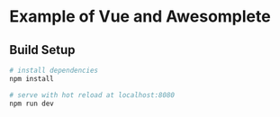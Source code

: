 # Example of Vue and Awesomplete

## Build Setup

``` bash
# install dependencies
npm install

# serve with hot reload at localhost:8080
npm run dev
```
